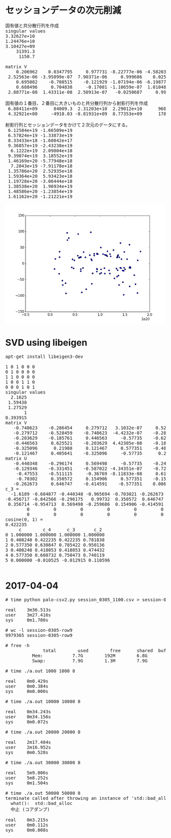 # セッションデータの次元削減

<pre>
固有値と共分散行列を作成
singular values
3.32627e+10
1.24476e+10
3.10427e+09
    31391.3
     1150.7

matrix V
    0.206962    0.0347795     0.977731 -8.22777e-06 -4.58203e-07
 2.52563e-06 -3.95099e-07  7.90371e-06     0.999686    0.0250687
    0.695082    -0.708515    -0.121929 -1.07194e-06 -6.19877e-09
    0.688496     0.704838     -0.17081 -1.10659e-07  1.01048e-08
 2.88771e-08  1.43311e-08  2.50913e-07   -0.0250687     0.999686
 
固有値の１番目、２番目に大きいものと共分散行列から射影行列を作成
 6.88411e+09      84009.3  2.31203e+10  2.29012e+10      960.529
 4.32921e+08     -4918.03 -8.81931e+09  8.77353e+09      178.387

射影行列とセッションデータをかけて２次元のデータにする。
 6.12584e+19 -1.66509e+19
 6.57824e+19 -1.33873e+19
 8.33433e+18 -1.60842e+17
 9.36857e+19 -2.43238e+19
  6.1222e+19  2.09804e+18
 9.39074e+19  3.18552e+19
 1.46169e+20 -5.77948e+18
  7.2043e+19 -7.91178e+18
 1.35786e+20  2.52935e+18
 1.59364e+20  5.93423e+18
 1.19728e+20 -3.06444e+18
 1.38538e+20  1.96934e+19
 1.48586e+20 -1.23854e+19
 1.61162e+20 -1.21221e+19
</pre>

<img src="PCA.png">

# SVD using libeigen

<pre>
apt-get install libeigen3-dev

1 0 1 0 0 0
0 1 0 0 0 0
1 1 0 0 0 0
1 0 0 1 1 0
0 0 0 1 0 1
singular values
  2.1625
 1.59438
 1.27529
       1
0.393915
matrix V
   -0.748623    -0.286454     0.279712   3.1032e-07     0.528459 -7.05131e-08
   -0.279712    -0.528459    -0.748623  -4.4232e-07    -0.286454  5.28871e-08
   -0.203629    -0.185761     0.446563     -0.57735    -0.625521  2.98023e-08
   -0.446563     0.625521    -0.203629  4.42305e-08    -0.185761     -0.57735
   -0.325096      0.21988     0.121467     0.577351    -0.405641      0.57735
   -0.121467     0.405641    -0.325096     -0.57735      0.21988      0.57735
matrix U
   -0.440348    -0.296174     0.569498     -0.57735    -0.246402
   -0.129346    -0.331451    -0.587022 -4.34351e-07    -0.727197
    -0.47553    -0.511115     -0.36769 -8.11833e-08     0.614359
    -0.70302     0.350572     0.154906     0.577351    -0.159788
   -0.262673     0.646747    -0.414591    -0.577351    0.0866141
c_3 = 
  -1.6189 -0.604877 -0.440348 -0.965694 -0.703021 -0.262673
-0.456717 -0.842566 -0.296175   0.99732  0.350572  0.646747
 0.356714 -0.954713  0.569498 -0.259686  0.154906 -0.414591
        0         0         0         0         0         0
        0         0         0         0         0         0
cosine(0, 1) = 
0.422235
     c        c_4      c_3       c_2 
0 1.000000 1.000000 1.000000 1.000000
1 0.408248 0.422235 0.422235 0.781838
2 0.577350 0.630847 0.785422 0.950136
3 0.408248 0.418053 0.418053 0.474432
4 0.577350 0.608732 0.750473 0.740119
5 0.000000 -0.010525 -0.012915 0.110596

</pre>

# 2017-04-04

<pre>
# time python palo-csv2.py session_0305_1100.csv > session-0305-row9

real    3m36.513s
user    3m27.416s
sys     0m1.700s

# wc -l session-0305-row9
9979365 session-0305-row9

# free -h
              total        used        free      shared  buff/cache   available
	      Mem:           7.7G        192M        6.8G         32M        700M        7.2G
	      Swap:          7.9G        1.3M        7.9G

# time ./a.out 1000 1000 8

real    0m0.429s
user    0m0.384s
sys     0m0.000s

# time ./a.out 10000 10000 8

real    0m34.243s
user    0m34.156s
sys     0m0.072s

# time ./a.out 20000 20000 8

real    2m17.484s
user    2m16.952s
sys     0m0.528s

# time ./a.out 30000 30000 8

real    5m9.806s
user    5m8.252s
sys     0m1.504s

# time ./a.out 50000 50000 8
terminate called after throwing an instance of 'std::bad_alloc'
  what():  std::bad_alloc
  中止 (コアダンプ)

real    0m3.215s
user    0m0.112s
sys     0m0.008s

</pre>